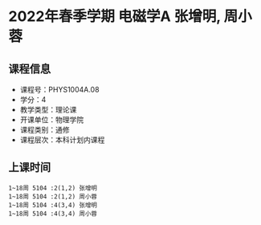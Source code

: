 # 2022年春季学期 电磁学A 张增明, 周小蓉






## 课程信息

- 课程号：PHYS1004A.08
- 学分：4
- 教学类型：理论课
- 开课单位：物理学院
- 课程类别：通修
- 课程层次：本科计划内课程

## 上课时间

```
1~18周 5104 :2(1,2) 张增明
1~18周 5104 :2(1,2) 周小蓉
1~18周 5104 :4(3,4) 张增明
1~18周 5104 :4(3,4) 周小蓉
```

